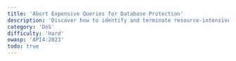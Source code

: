 ```yaml
---
title: 'Abort Expensive Queries for Database Protection'
description: 'Discover how to identify and terminate resource-intensive queries, thereby safeguarding your database from undue stress.'
category: 'DoS'
difficulty: 'Hard'
owasp: 'API4:2023'
todo: true
---
```

